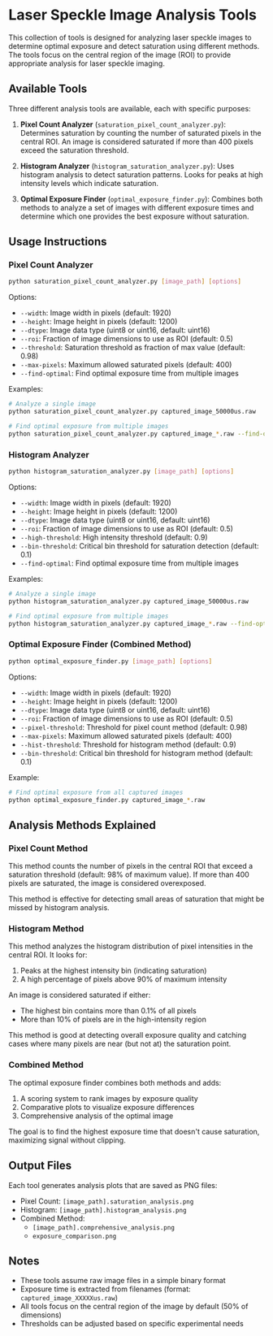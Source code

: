 # Laser Speckle Image Analysis Tools

This collection of tools is designed for analyzing laser speckle images to determine optimal exposure and detect saturation using different methods. The tools focus on the central region of the image (ROI) to provide appropriate analysis for laser speckle imaging.

## Available Tools

Three different analysis tools are available, each with specific purposes:

1. **Pixel Count Analyzer** (`saturation_pixel_count_analyzer.py`): Determines saturation by counting the number of saturated pixels in the central ROI. An image is considered saturated if more than 400 pixels exceed the saturation threshold.

2. **Histogram Analyzer** (`histogram_saturation_analyzer.py`): Uses histogram analysis to detect saturation patterns. Looks for peaks at high intensity levels which indicate saturation.

3. **Optimal Exposure Finder** (`optimal_exposure_finder.py`): Combines both methods to analyze a set of images with different exposure times and determine which one provides the best exposure without saturation.

## Usage Instructions

### Pixel Count Analyzer

```bash
python saturation_pixel_count_analyzer.py [image_path] [options]
```

Options:
- `--width`: Image width in pixels (default: 1920)
- `--height`: Image height in pixels (default: 1200)
- `--dtype`: Image data type (uint8 or uint16, default: uint16)
- `--roi`: Fraction of image dimensions to use as ROI (default: 0.5)
- `--threshold`: Saturation threshold as fraction of max value (default: 0.98)
- `--max-pixels`: Maximum allowed saturated pixels (default: 400)
- `--find-optimal`: Find optimal exposure time from multiple images

Examples:
```bash
# Analyze a single image
python saturation_pixel_count_analyzer.py captured_image_50000us.raw

# Find optimal exposure from multiple images
python saturation_pixel_count_analyzer.py captured_image_*.raw --find-optimal
```

### Histogram Analyzer

```bash
python histogram_saturation_analyzer.py [image_path] [options]
```

Options:
- `--width`: Image width in pixels (default: 1920)
- `--height`: Image height in pixels (default: 1200)
- `--dtype`: Image data type (uint8 or uint16, default: uint16)
- `--roi`: Fraction of image dimensions to use as ROI (default: 0.5)
- `--high-threshold`: High intensity threshold (default: 0.9)
- `--bin-threshold`: Critical bin threshold for saturation detection (default: 0.1)
- `--find-optimal`: Find optimal exposure time from multiple images

Examples:
```bash
# Analyze a single image
python histogram_saturation_analyzer.py captured_image_50000us.raw

# Find optimal exposure from multiple images
python histogram_saturation_analyzer.py captured_image_*.raw --find-optimal
```

### Optimal Exposure Finder (Combined Method)

```bash
python optimal_exposure_finder.py [image_path] [options]
```

Options:
- `--width`: Image width in pixels (default: 1920)
- `--height`: Image height in pixels (default: 1200)
- `--dtype`: Image data type (uint8 or uint16, default: uint16)
- `--roi`: Fraction of image dimensions to use as ROI (default: 0.5)
- `--pixel-threshold`: Threshold for pixel count method (default: 0.98)
- `--max-pixels`: Maximum allowed saturated pixels (default: 400)
- `--hist-threshold`: Threshold for histogram method (default: 0.9)
- `--bin-threshold`: Critical bin threshold for histogram method (default: 0.1)

Example:
```bash
# Find optimal exposure from all captured images
python optimal_exposure_finder.py captured_image_*.raw
```

## Analysis Methods Explained

### Pixel Count Method

This method counts the number of pixels in the central ROI that exceed a saturation threshold (default: 98% of maximum value). If more than 400 pixels are saturated, the image is considered overexposed.

This method is effective for detecting small areas of saturation that might be missed by histogram analysis.

### Histogram Method

This method analyzes the histogram distribution of pixel intensities in the central ROI. It looks for:

1. Peaks at the highest intensity bin (indicating saturation)
2. A high percentage of pixels above 90% of maximum intensity

An image is considered saturated if either:
- The highest bin contains more than 0.1% of all pixels
- More than 10% of pixels are in the high-intensity region

This method is good at detecting overall exposure quality and catching cases where many pixels are near (but not at) the saturation point.

### Combined Method

The optimal exposure finder combines both methods and adds:

1. A scoring system to rank images by exposure quality
2. Comparative plots to visualize exposure differences
3. Comprehensive analysis of the optimal image

The goal is to find the highest exposure time that doesn't cause saturation, maximizing signal without clipping.

## Output Files

Each tool generates analysis plots that are saved as PNG files:

- Pixel Count: `[image_path].saturation_analysis.png`
- Histogram: `[image_path].histogram_analysis.png`
- Combined Method: 
  - `[image_path].comprehensive_analysis.png`
  - `exposure_comparison.png`

## Notes

- These tools assume raw image files in a simple binary format
- Exposure time is extracted from filenames (format: `captured_image_XXXXXus.raw`)
- All tools focus on the central region of the image by default (50% of dimensions)
- Thresholds can be adjusted based on specific experimental needs 